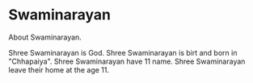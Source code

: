 # Swaminarayan
About Swaminarayan.

Shree Swaminarayan is God.
Shree Swaminarayan is birt and born in "Chhapaiya".
Shree Swaminarayan have 11 name.
Shree Swaminarayan leave their home at the age 11.
